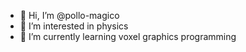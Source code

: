- 👋 Hi, I’m @pollo-magico
- 👀 I’m interested in physics
- 🌱 I’m currently learning voxel graphics programming
